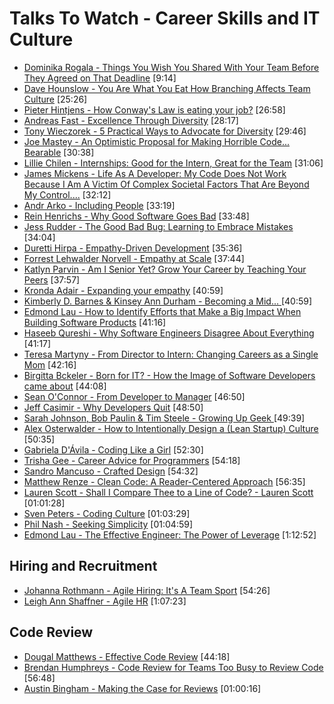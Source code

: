 # Talks To Watch - Career Skills and IT Culture

- [Dominika Rogala - Things You Wish You Shared With Your Team Before They Agreed on That Deadline](https://www.youtube.com/watch?v=h-HKy619BM8) [9:14]
- [Dave Hounslow - You Are What You Eat How Branching Affects Team Culture](https://vimeo.com/162625187) [25:26]
- [Pieter Hintjens - How Conway's Law is eating your job?](https://www.youtube.com/watch?v=7HECD3eLoVo) [26:58]
- [Andreas Fast - Excellence Through Diversity](https://www.youtube.com/watch?v=_mwcreHuqNA) [28:17]
- [Tony Wieczorek - 5 Practical Ways to Advocate for Diversity](https://www.youtube.com/watch?v=zi335PDgL7A) [29:46]
- [Joe Mastey - An Optimistic Proposal for Making Horrible Code... Bearable](https://www.youtube.com/watch?v=hFuzIWz6Ynk) [30:38]
- [Lillie Chilen - Internships: Good for the Intern, Great for the Team](https://www.youtube.com/watch?v=75LK0MOvyjQ) [31:06]
- [James Mickens - Life As A Developer: My Code Does Not Work Because I Am A Victim Of Complex Societal Factors That Are Beyond My Control....](https://www.youtube.com/watch?v=7Nj9ZjwOdFQ) [32:12]
- [Andr Arko - Including People](https://www.youtube.com/watch?v=MrPtHogES6k) [33:19]
- [Rein Henrichs - Why Good Software Goes Bad](https://www.youtube.com/watch?v=JXVHvqbfsNI) [33:48]
- [Jess Rudder - The Good Bad Bug: Learning to Embrace Mistakes](https://www.youtube.com/watch?v=NgGloe7hLBU) [34:04]
- [Duretti Hirpa - Empathy-Driven Development](https://www.youtube.com/watch?v=XZJBfMmOEjg)  [35:36]
- [Forrest Lehwalder Norvell - Empathy at Scale](https://www.youtube.com/watch?v=5d0y5J8rn4A) [37:44]
- [Katlyn Parvin - Am I Senior Yet? Grow Your Career by Teaching Your Peers](https://www.youtube.com/watch?v=jcTmoOHhG9A) [37:57]
- [Kronda Adair - Expanding your empathy](https://www.youtube.com/watch?v=SsRlx9p3TBM) [40:59]
- [Kimberly D. Barnes & Kinsey Ann Durham - Becoming a Mid... ](https://www.youtube.com/watch?v=i_RisLTNZEY) [40:59]
- [Edmond Lau - How to Identify Efforts that Make a Big Impact When Building Software Products](https://www.youtube.com/watch?v=NZA6TkCP3yo) [41:16]
- [Haseeb Qureshi - Why Software Engineers Disagree About Everything](https://www.youtube.com/watch?v=x07q6V4VXC8) [41:17]
- [Teresa Martyny - From Director to Intern: Changing Careers as a Single Mom](https://www.youtube.com/watch?v=hZLz9p58ZqU) [42:16]
- [Birgitta Bckeler - Born for IT? - How the Image of Software Developers came about](https://www.youtube.com/watch?v=wk1r4XaWwsM) [44:08]
- [Sean O'Connor - From Developer to Manager](https://www.youtube.com/watch?v=lzBm0r8CxhY) [46:50]
- [Jeff Casimir - Why Developers Quit](https://www.youtube.com/watch?v=JgEgtKKAabg)  [48:50]
- [Sarah Johnson, Bob Paulin & Tim Steele - Growing Up Geek ](https://www.youtube.com/watch?v=GLU3ARt4GIY) [49:39]
- [Alex Osterwalder - How to Intentionally Design a (Lean Startup) Culture](https://www.youtube.com/watch?v=Yw7Me3jOUVg) [50:35]
- [Gabriela D'Ávila - Coding Like a Girl](https://www.youtube.com/watch?v=cPCm8zpchQ4) [52:30]
- [Trisha Gee - Career Advice for Programmers](https://www.youtube.com/watch?v=LlAn452X4Lc)  [54:18]
- [Sandro Mancuso - Crafted Design](https://vimeo.com/101106002) [54:32]
- [Matthew Renze - Clean Code: A Reader-Centered Approach](https://vimeo.com/157710445) [56:35]
- [Lauren Scott - Shall I Compare Thee to a Line of Code? - Lauren Scott](https://vimeo.com/161591675) [01:01:28]
- [Sven Peters - Coding Culture](https://vimeo.com/138873440) [01:03:29]
- [Phil Nash - Seeking Simplicity](https://vimeo.com/157716613) [01:04:59]
- [Edmond Lau - The Effective Engineer: The Power of Leverage](https://www.youtube.com/watch?v=SclqaNqqAV0) [1:12:52]



## Hiring and Recruitment

- [Johanna Rothmann - Agile Hiring: It's A Team Sport](https://vimeo.com/166252359) [54:26]
- [Leigh Ann Shaffner - Agile HR](https://vimeo.com/167960239) [1:07:23]


## Code Review

- [Dougal Matthews - Effective Code Review](https://www.youtube.com/watch?v=uIwl01Nazdg) [44:18]
- [Brendan Humphreys - Code Review for Teams Too Busy to Review Code](https://www.youtube.com/watch?v=1m3eRFeCInY) [56:48]
- [Austin Bingham - Making the Case for Reviews](https://vimeo.com/105879807) [01:00:16]
